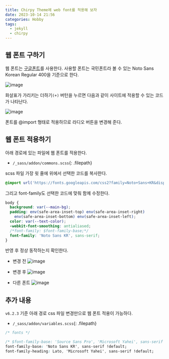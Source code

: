 ```yaml
---
title: Chirpy Theme에 web font를 적용해 보자
date: 2023-10-14 21:56
categories: Hobby
tags:
  - jekyll
  - chirpy
---
```


## 웹 폰트 구하기
웹 폰트는 [구글폰트](https://fonts.google.com/?subset=korean)를 사용한다. 사용할 폰트는 국민폰트라 볼 수 있는 Noto Sans Korean Regular 400을 기준으로 한다.

![image](https://github.com/yeonkyupark/yeonkyupark.github.io/assets/72383349/1adada3b-40e9-4bc0-9794-db48040612e7)


화살표가 가리키는 더하기`(+)` 버턴을 누르면 다음과 같이 사이트에 적용할 수 있는 코드가 나타난다.

![image](https://github.com/yeonkyupark/yeonkyupark.github.io/assets/72383349/e9501150-4b40-47b0-bd4a-6be412f501f4)


폰트를 @import 형태로 적용하므로 라디오 버튼을 변경해 준다.

## 웹 폰트 적용하기

아래 경로에 있는 파일에 웹 폰트를 적용한다.

- `/_sass/addon/commons.scss`{: .filepath}

scss 파일 가장 윗 줄에 위에서 선택한 코드를 복사한다.

```css
@import url('https://fonts.googleapis.com/css2?family=Noto+Sans+KR&display=swap');
```

그리고 font-family도 선택한 코드에 맞춰 함께 수정한다.

```css
body {
  background: var(--main-bg);
  padding: env(safe-area-inset-top) env(safe-area-inset-right)
    env(safe-area-inset-bottom) env(safe-area-inset-left);
  color: var(--text-color);
  -webkit-font-smoothing: antialiased;
  /*font-family: $font-family-base;*/
  font-family: 'Noto Sans KR', sans-serif;
}
```

반영 후 정상 동작하는지 확인한다.

- 변경 전
  ![image](https://github.com/yeonkyupark/yeonkyupark.github.io/assets/72383349/2d614ddb-9252-495f-b087-7b8075c1ad6f)

- 변경 후
  ![image](https://github.com/yeonkyupark/yeonkyupark.github.io/assets/72383349/b846a86d-fc6c-499d-bf33-4fe7973283a0)
  
- 다른 폰트
  ![image](https://github.com/yeonkyupark/yeonkyupark.github.io/assets/72383349/d2ee6ffe-75fa-4559-9c72-c84a6c2e5231)


## 추가 내용

`v6.2.3` 기준 아래 경로 css 파일 변경만으로 웹 폰트 적용이 가능하다.

- `/_sass/addon/variables.scss`{: .filepath}


```css
/* fonts */

/* $font-family-base: 'Source Sans Pro', 'Microsoft Yahei', sans-serif !default; */
font-family-base: 'Noto Sans KR', sans-serif !default;
font-family-heading: Lato, 'Microsoft Yahei', sans-serif !default;
```

